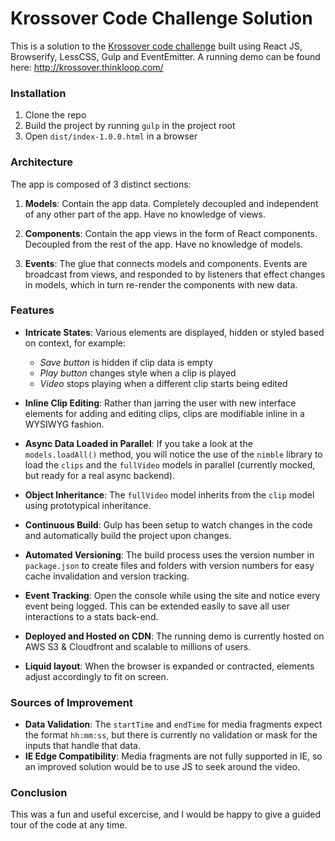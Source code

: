 # Krossover Code Challenge Solution
This is a solution to the [Krossover code challenge](coding-challenge.pdf) built using React JS, Browserify, LessCSS, Gulp and EventEmitter. A running demo can be found here: http://krossover.thinkloop.com/

### Installation
1. Clone the repo
2. Build the project by running `gulp` in the project root
3. Open `dist/index-1.0.0.html` in a browser

### Architecture
The app is composed of 3 distinct sections:

1. **Models**: Contain the app data. Completely decoupled and independent of any other part of the app. Have no knowledge of views.

2. **Components**: Contain the app views in the form of React components. Decoupled from the rest of the app. Have no knowledge of models.

3. **Events**: The glue that connects models and components. Events are broadcast from views, and responded to by listeners that effect changes in models, which in turn re-render the components with new data.

### Features
 
- **Intricate States**: Various elements are displayed, hidden or styled based on context, for example:
    - _Save button_ is hidden if clip data is empty
    - _Play button_ changes style when a clip is played
    - _Video_ stops playing when a different clip starts being edited

- **Inline Clip Editing**: Rather than jarring the user with new interface elements for adding and editing clips, clips are modifiable inline in a WYSIWYG fashion.

- **Async Data Loaded in Parallel**: If you take a look at the `models.loadAll()` method, you will notice the use of the `nimble` library to load the `clips` and the `fullVideo` models in parallel (currently mocked, but ready for a real async backend).

- **Object Inheritance**: The `fullVideo` model inherits from the `clip` model using prototypical inheritance.

- **Continuous Build**: Gulp has been setup to watch changes in the code and automatically build the project upon changes.

- **Automated Versioning**: The build process uses the version number in `package.json` to create files and folders with version numbers for easy cache invalidation and version tracking.

- **Event Tracking**: Open the console while using the site and notice every event being logged. This can be extended easily to save all user interactions to a stats back-end.

- **Deployed and Hosted on CDN**: The running demo is currently hosted on AWS S3 & Cloudfront and scalable to millions of users.

- **Liquid layout**: When the browser is expanded or contracted, elements adjust accordingly to fit on screen.


### Sources of Improvement
- **Data Validation**: The `startTime` and `endTime` for media fragments expect the format `hh:mm:ss`, but there is currently no validation or mask for the inputs that handle that data.
- **IE Edge Compatibility**: Media fragments are not fully supported in IE, so an improved solution would be to use JS to seek around the video.

### Conclusion
This was a fun and useful excercise, and I would be happy to give a guided tour of the code at any time. 